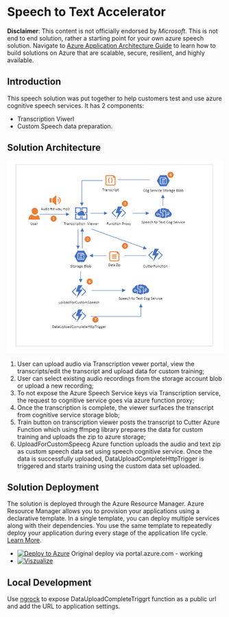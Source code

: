 ﻿# Speech to Text Accelerator

**Disclaimer**: This content is not officially endorsed by *Microsoft*. This is not end to end solution, rather a starting point for your own azure speech solution. Navigate to [Azure Application Architecture Guide](https://docs.microsoft.com/en-us/azure/architecture/guide/) to learn how to build solutions on Azure that are scalable, secure, resilient, and highly available.

## Introduction
This speech solution was put together to help customers test and use azure cognitive speech services. It has 2 components:
* Transcription Viwerl
* Custom Speech data preparation. 


## Solution Architecture
![](Architecture2.PNG)


1. User can upload audio via Transcription vewer portal, view the transcripts/edit the transcript and upload data for custom training;
2. User can select existing audio recordings from the storage account blob or upload a new recording;
3. To not expose the Azure Speech Service keys via Transcription service, the request to cognitive service goes via  azure function proxy;
4. Once the transcription is complete, the viewer surfaces the transcript from cognitive service storage blob;
5. Train button on transcription viewer posts the transcript to Cutter Azure Function which using ffmpeg library prepares the data for custom training and uploads the zip to azure storage;
6. UploadForCustomSpeecg Azure function uploads the audio and text zip as custom speech data set using speech cognitive service.  Once the data is successfully uploaded,  DataUploadCompleteHttpTrigger is triggered and starts training using the custom data set uploaded. 


## Solution Deployment 

The solution is deployed through the Azure Resource Manager. Azure Resource Manager allows you to provision your applications using a declarative template. In a single template, you can deploy multiple services along with their dependencies. You use the same template to repeatedly deploy your application during every stage of the application life cycle. [Learn More](https://docs.microsoft.com/en-au/azure/azure-resource-manager/resource-group-overview).

* [![Deploy to Azure](http://azuredeploy.net/deploybutton.png)](https://portal.azure.com/#create/Microsoft.Template/uri/https%3A%2F%2Fraw.githubusercontent.com%2Ftimleyden%2Fspeechtotextdemo%2Ftranscriptionviewer%2Fazuredeploy.json) Original deploy via portal.azure.com - working
* [![Viszualize](http://armviz.io/visualizebutton.png)](http://armviz.io/#/?load=https%3A%2F%2Fraw.githubusercontent.com%2Ftimleyden%2Fspeechtotextdemo%2fmaster%2Fazuredeploy.json) 



## Local Development 
Use [ngrock](https://ngrok.com/) to expose DataUploadCompleteTriggrt function as a public url and add the URL to application settings.




#


